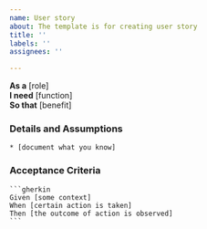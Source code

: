 ```yaml
---
name: User story
about: The template is for creating user story
title: ''
labels: ''
assignees: ''

---
```


**As a** [role]  
**I need** [function]  
**So that** [benefit]  
      
### Details and Assumptions
    * [document what you know]      

### Acceptance Criteria     
    ```gherkin 
    Given [some context]
    When [certain action is taken]
    Then [the outcome of action is observed]
    ```
